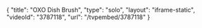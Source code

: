 {
    "title": "OXO Dish Brush",
    "type": "solo",
    "layout": "iframe-static",
    "videoId": "3787118",
    "url": "\/tvpembed\/3787118"
}